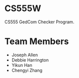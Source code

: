 # CS555W
CS555 GedCom Checker Program.

# Team Members

* Joseph Allen
* Debbie Harrington
* Yikun Han
* Chengyi Zhang

